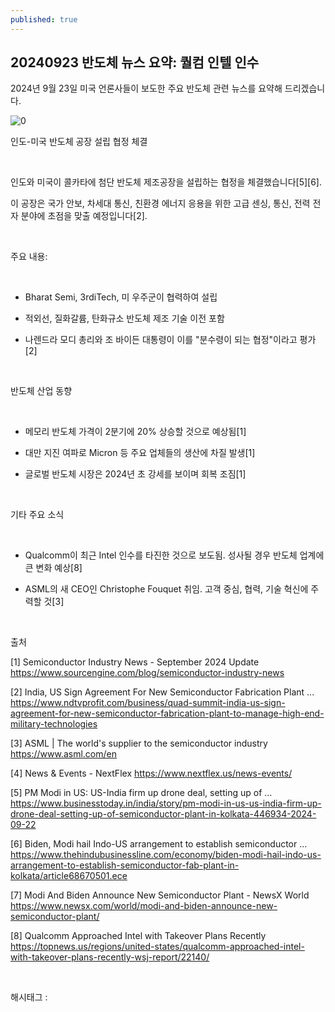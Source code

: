 ```yaml
---
published: true
---
```

## 20240923 반도체 뉴스 요약: 퀄컴 인텔 인수

2024년 9월 23일 미국 언론사들이 보도한 주요 반도체 관련 뉴스를 요약해 드리겠습니다.

![0](/asset/img/223592781047/0.png)

인도-미국 반도체 공장 설립 협정 체결

​

인도와 미국이 콜카타에 첨단 반도체 제조공장을 설립하는 협정을 체결했습니다[5][6].

이 공장은 국가 안보, 차세대 통신, 친환경 에너지 응용을 위한 고급 센싱, 통신, 전력 전자 분야에 초점을 맞출 예정입니다[2]. 

​

주요 내용:

​

- Bharat Semi, 3rdiTech, 미 우주군이 협력하여 설립

- 적외선, 질화갈륨, 탄화규소 반도체 제조 기술 이전 포함

- 나렌드라 모디 총리와 조 바이든 대통령이 이를 "분수령이 되는 협정"이라고 평가[2]

​

반도체 산업 동향

​

- 메모리 반도체 가격이 2분기에 20% 상승할 것으로 예상됨[1]

- 대만 지진 여파로 Micron 등 주요 업체들의 생산에 차질 발생[1]

- 글로벌 반도체 시장은 2024년 초 강세를 보이며 회복 조짐[1]

​

기타 주요 소식

​

- Qualcomm이 최근 Intel 인수를 타진한 것으로 보도됨. 성사될 경우 반도체 업계에 큰 변화 예상[8]

- ASML의 새 CEO인 Christophe Fouquet 취임. 고객 중심, 협력, 기술 혁신에 주력할 것[3]

​

출처

[1] Semiconductor Industry News - September 2024 Update https://www.sourcengine.com/blog/semiconductor-industry-news

[2] India, US Sign Agreement For New Semiconductor Fabrication Plant ... https://www.ndtvprofit.com/business/quad-summit-india-us-sign-agreement-for-new-semiconductor-fabrication-plant-to-manage-high-end-military-technologies

[3] ASML | The world's supplier to the semiconductor industry https://www.asml.com/en

[4] News & Events - NextFlex https://www.nextflex.us/news-events/

[5] PM Modi in US: US-India firm up drone deal, setting up of ... https://www.businesstoday.in/india/story/pm-modi-in-us-us-india-firm-up-drone-deal-setting-up-of-semiconductor-plant-in-kolkata-446934-2024-09-22

[6] Biden, Modi hail Indo-US arrangement to establish semiconductor ... https://www.thehindubusinessline.com/economy/biden-modi-hail-indo-us-arrangement-to-establish-semiconductor-fab-plant-in-kolkata/article68670501.ece

[7] Modi And Biden Announce New Semiconductor Plant - NewsX World https://www.newsx.com/world/modi-and-biden-announce-new-semiconductor-plant/

[8] Qualcomm Approached Intel with Takeover Plans Recently https://topnews.us/regions/united-states/qualcomm-approached-intel-with-takeover-plans-recently-wsj-report/22140/

​

 해시태그 : 